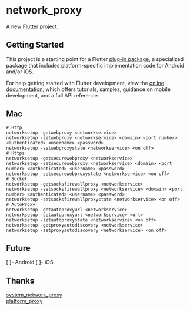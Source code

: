 # network_proxy

A new Flutter project.

## Getting Started

This project is a starting point for a Flutter
[plug-in package](https://flutter.dev/developing-packages/),
a specialized package that includes platform-specific implementation code for
Android and/or iOS.

For help getting started with Flutter development, view the
[online documentation](https://flutter.dev/docs), which offers tutorials,
samples, guidance on mobile development, and a full API reference.

## Mac

```shell
# Http
networksetup -getwebproxy <networkservice>
networksetup -setwebproxy <networkservice> <domain> <port number> <authenticated> <username> <password>
networksetup -setwebproxystate <networkservice> <on off>
# Https
networksetup -getsecurewebproxy <networkservice>
networksetup -setsecurewebproxy <networkservice> <domain> <port number> <authenticated> <username> <password>
networksetup -setsecurewebproxystate <networkservice> <on off>
# Socket
networksetup -getsocksfirewallproxy <networkservice>
networksetup -setsocksfirewallproxy <networkservice> <domain> <port number> <authenticated> <username> <password>
networksetup -setsocksfirewallproxystate <networkservice> <on off>
# AutoProxy
networksetup -getautoproxyurl <networkservice>
networksetup -setautoproxyurl <networkservice> <url>
networksetup -setautoproxystate <networkservice> <on off>
networksetup -getproxyautodiscovery <networkservice>
networksetup -setproxyautodiscovery <networkservice> <on off>
```
## Future

[ ]- Android 
[ ]- iOS 

## Thanks

[system_network_proxy](https://github.com/liudonghua123/system_network_proxy)  
[platform_proxy](https://gitlab.com/yamsergey/platform_proxy)  
